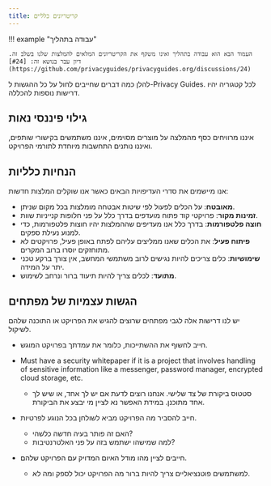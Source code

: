```yaml
---
title: קריטריונים כלליים
---
```


!!! example "עבודה בתהליך"

    העמוד הבא הוא עבודה בתהליך ואינו משקף את הקריטריונים המלאים להמלצות שלנו בשלב זה. דיון עבר בנושא זה: [#24](https://github.com/privacyguides/privacyguides.org/discussions/24)

להלן כמה דברים שחייבים לחול על כל ההגשות ל-Privacy Guides. לכל קטגוריה יהיו דרישות נוספות להכללה.

## גילוי פיננסי נאות

איננו מרוויחים כסף מהמלצה על מוצרים מסוימים, איננו משתמשים בקישורי שותפים, ואיננו נותנים התחשבות מיוחדת לתורמי הפרויקט.

## הנחיות כלליות

אנו מיישמים את סדרי העדיפויות הבאים כאשר אנו שוקלים המלצות חדשות:

- **מאובטח**: על הכלים לפעול לפי שיטות אבטחה מומלצות בכל מקום שניתן.
- **זמינות מקור**: פרויקטי קוד פתוח מועדפים בדרך כלל על פני חלופות קנייניות שוות.
- **חוצה פלטפורמות**: בדרך כלל אנו מעדיפים שההמלצות יהיו חוצות פלטפורמות, כדי למנוע נעילת ספקים.
- **פיתוח פעיל**: את הכלים שאנו ממליצים עליהם לפתח באופן פעיל, פרויקטים לא מתוחזקים יוסרו ברוב המקרים.
- **שימושיות**: כלים צריכים להיות נגישים לרוב משתמשי המחשב, אין צורך ברקע טכני יתר על המידה.
- **מתועד**: לכלים צריך להיות תיעוד ברור ונרחב לשימוש.

## הגשות עצמיות של מפתחים

יש לנו דרישות אלה לגבי מפתחים שרוצים להגיש את הפרויקט או התוכנה שלהם לשיקול.

- חייב לחשוף את ההשתייכות, כלומר את עמדתך בפרויקט המוגש.

- Must have a security whitepaper if it is a project that involves handling of sensitive information like a messenger, password manager, encrypted cloud storage, etc.
    - סטטוס ביקורת של צד שלישי. אנחנו רוצים לדעת אם יש לך אחד, או שיש לך אחד מתוכנן. במידת האפשר נא לציין מי יבצע את הביקורת.

- חייב להסביר מה הפרויקט מביא לשולחן בכל הנוגע לפרטיות.
    - האם זה פותר בעיה חדשה כלשהי?
    - למה שמישהו ישתמש בזה על פני האלטרנטיבות?

- חייבים לציין מהו מודל האיום המדויק עם הפרויקט שלהם.
    - למשתמשים פוטנציאליים צריך להיות ברור מה הפרויקט יכול לספק ומה לא.
